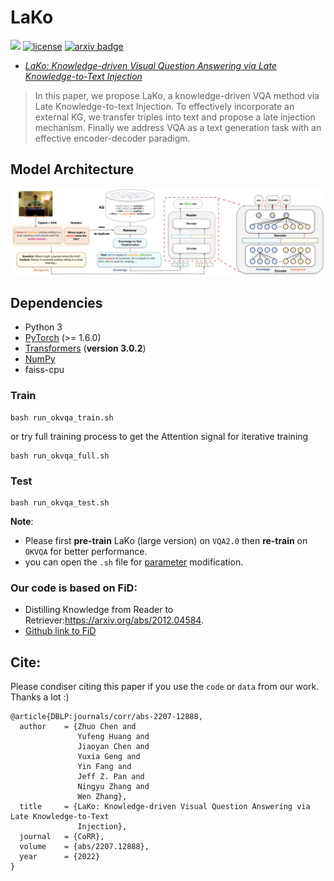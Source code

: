 # LaKo

![](https://img.shields.io/badge/version-1.0.1-blue)
[![license](https://img.shields.io/github/license/mashape/apistatus.svg?maxAge=2592000)](https://github.com/hackerchenzhuo/LaKo/blob/main/LICENSE)
[![arxiv badge](https://img.shields.io/badge/arxiv-2207.12888-red)](https://arxiv.org/abs/2207.12888)
 - [*LaKo: Knowledge-driven Visual Question Answering via Late Knowledge-to-Text Injection*](https://arxiv.org/abs/2207.12888) 
 

>In this paper, we propose LaKo, a knowledge-driven VQA method via Late Knowledge-to-text Injection. To effectively incorporate an external KG, we transfer triples into text and propose a late injection mechanism. Finally we address VQA as a text generation task with an effective encoder-decoder paradigm. 



## Model Architecture
![Model_architecture](https://github.com/hackerchenzhuo/LaKo/blob/main/figure/github.png)

## Dependencies

- Python 3
- [PyTorch](http://pytorch.org/) (>= 1.6.0)
- [Transformers](http://huggingface.co/transformers/) (**version 3.0.2**)
- [NumPy](http://www.numpy.org/)
- faiss-cpu



### Train


```shell
bash run_okvqa_train.sh
```
or try full training process to get the Attention signal for iterative training

```shell
bash run_okvqa_full.sh
```


### Test

```shell
bash run_okvqa_test.sh
```

**Note**: 
- Please first **pre-train** LaKo (large version) on ```VQA2.0``` then **re-train** on ```OKVQA``` for better performance.
- you can open the `.sh` file for <a href="#Parameter">parameter</a> modification.

### Our code is based on FiD:
- Distilling Knowledge from Reader to Retriever:https://arxiv.org/abs/2012.04584. 
- [Github link to FiD](https://github.com/facebookresearch/FiD)

## Cite:
Please condiser citing this paper if you use the ```code``` or ```data``` from our work.
Thanks a lot :)

```bigquery
@article{DBLP:journals/corr/abs-2207-12888,
  author    = {Zhuo Chen and
               Yufeng Huang and
               Jiaoyan Chen and
               Yuxia Geng and
               Yin Fang and
               Jeff Z. Pan and
               Ningyu Zhang and
               Wen Zhang},
  title     = {LaKo: Knowledge-driven Visual Question Answering via Late Knowledge-to-Text
               Injection},
  journal   = {CoRR},
  volume    = {abs/2207.12888},
  year      = {2022}
}
```
